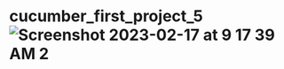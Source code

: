 # cucumber_first_project_5![Screenshot 2023-02-17 at 9 17 39 AM 2](https://user-images.githubusercontent.com/113265079/219694244-a941359a-05f8-43f4-bb6c-f5d88fbed4d8.png)

